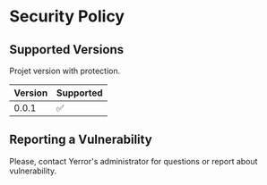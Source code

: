 # Security Policy

## Supported Versions

Projet version with protection. 

| Version | Supported          |
| ------- | ------------------ |
| 0.0.1   | :white_check_mark: |

## Reporting a Vulnerability

Please, contact Yerror's administrator for questions or report about vulnerability.
